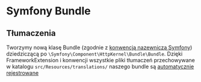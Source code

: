 # Symfony Bundle

## Tłumaczenia

Tworzymy nową klasę Bundle (zgodnie z [konwencją nazewniczą Symfony](https://symfony.com/doc/current/bundles/best_practices.html#bundle-name)) dziedziczącą po  `\Symfony\Component\HttpKernel\Bundle\Bundle`.
Dzięki FrameworkExtension i konwencji wszystkie pliki tłumaczeń przechowywane w katalogu `src/Resources/translations/` naszego bundle są [automatycznie rejestrowane](https://github.com/symfony/symfony/blob/bba4c8d490b76eb6859e9801fcff1cb1428e4132/src/Symfony/Bundle/FrameworkBundle/DependencyInjection/FrameworkExtension.php#L1334)
